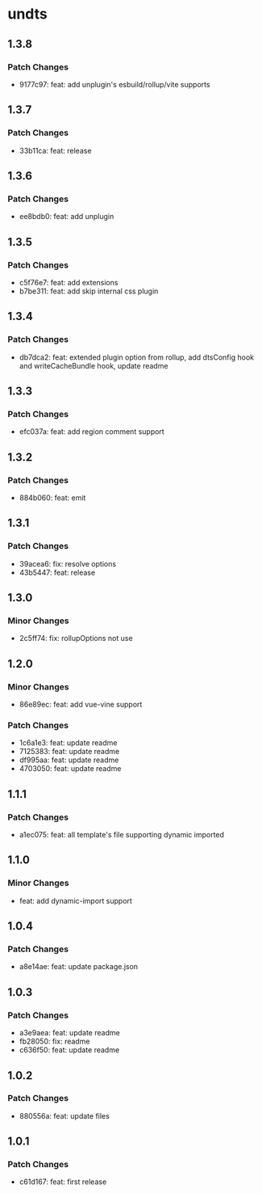 # undts

## 1.3.8

### Patch Changes

- 9177c97: feat: add unplugin's esbuild/rollup/vite supports

## 1.3.7

### Patch Changes

- 33b11ca: feat: release

## 1.3.6

### Patch Changes

- ee8bdb0: feat: add unplugin

## 1.3.5

### Patch Changes

- c5f76e7: feat: add extensions
- b7be311: feat: add skip internal css plugin

## 1.3.4

### Patch Changes

- db7dca2: feat: extended plugin option from rollup, add dtsConfig hook and writeCacheBundle hook, update readme

## 1.3.3

### Patch Changes

- efc037a: feat: add region comment support

## 1.3.2

### Patch Changes

- 884b060: feat: emit

## 1.3.1

### Patch Changes

- 39acea6: fix: resolve options
- 43b5447: feat: release

## 1.3.0

### Minor Changes

- 2c5ff74: fix: rollupOptions not use

## 1.2.0

### Minor Changes

- 86e89ec: feat: add vue-vine support

### Patch Changes

- 1c6a1e3: feat: update readme
- 7125383: feat: update readme
- df995aa: feat: update readme
- 4703050: feat: update readme

## 1.1.1

### Patch Changes

- a1ec075: feat: all template's file supporting dynamic imported

## 1.1.0

### Minor Changes

- feat: add dynamic-import support

## 1.0.4

### Patch Changes

- a8e14ae: feat: update package.json

## 1.0.3

### Patch Changes

- a3e9aea: feat: update readme
- fb28050: fix: readme
- c636f50: feat: update readme

## 1.0.2

### Patch Changes

- 880556a: feat: update files

## 1.0.1

### Patch Changes

- c61d167: feat: first release
